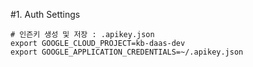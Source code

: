 #1. Auth Settings
```
# 인즌키 생성 및 저장 : .apikey.json
export GOOGLE_CLOUD_PROJECT=kb-daas-dev
export GOOGLE_APPLICATION_CREDENTIALS=~/.apikey.json
```
